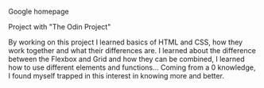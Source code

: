 Google homepage 

Project with "The Odin Project"

By working on this project I learned basics of HTML and CSS, how they work together and what their differences are. I learned about the difference between the Flexbox and Grid and how they can be combined, I learned how to use different elements and functions... Coming from a 0 knowledge, I found myself trapped in this interest in knowing more and better.  